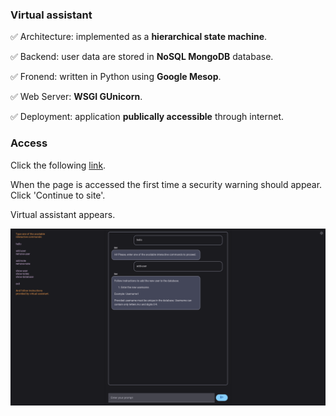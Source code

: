 ### Virtual assistant

:white_check_mark: Architecture: implemented as a **hierarchical state machine**.

:white_check_mark: Backend: user data are stored in **NoSQL MongoDB** database.

:white_check_mark: Fronend: written in Python using **Google Mesop**.

:white_check_mark: Web Server: **WSGI GUnicorn**.

:white_check_mark: Deployment: application **publically accessible** through internet.

### Access
Click the following [link](http://134.249.64.11:8080).

When the page is accessed the first time a security warning should appear. Click 'Continue to site'.

Virtual assistant appears.

<img src='./images/bot.png' width='600'>
